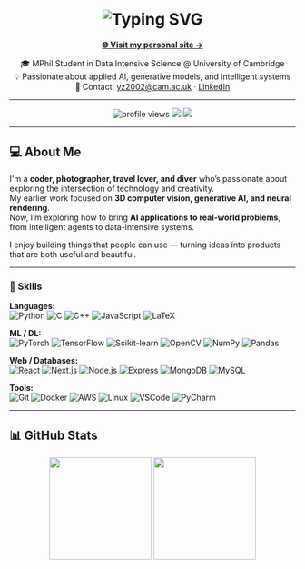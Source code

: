 <h1 align="center">
  <img src="https://readme-typing-svg.herokuapp.com?font=Fira+Code&size=26&duration=2000&pause=200&color=58A6FF&center=true&vCenter=true&width=600&lines=Hi+👋+I'm+Yuhe+(Rainie)+Zhong" alt="Typing SVG" />
</h1>

<p align="center">
  <a href="https://rainiver.github.io/"><strong>🌐 Visit my personal site →</strong></a>
</p>

<p align="center">
  🎓 MPhil Student in Data Intensive Science @ University of Cambridge <br>
  💡 Passionate about applied AI, generative models, and intelligent systems <br>
  📧 Contact: <a href="mailto:yz2002@cam.ac.uk">yz2002@cam.ac.uk</a> · <a href="https://linkedin.com/in/yuhe-zhong">LinkedIn</a>
</p>

---

<p align="center">
  <img src="https://komarev.com/ghpvc/?username=Rainiver&label=Profile%20Views&color=0e75b6&style=for-the-badge" alt="profile views"/>
  <img src="https://img.shields.io/github/followers/Rainiver?style=for-the-badge&logo=github&label=Followers&color=2eb85c"/>
  <img src="https://img.shields.io/github/stars/Rainiver?affiliations=OWNER&style=for-the-badge&logo=github&label=Stars&color=f39c12"/>
</p>

---

## 💻 About Me

I'm a **coder, photographer, travel lover, and diver** who’s passionate about exploring the intersection of technology and creativity.  
My earlier work focused on **3D computer vision, generative AI, and neural rendering**.  
Now, I’m exploring how to bring **AI applications to real-world problems**, from intelligent agents to data-intensive systems.

I enjoy building things that people can use — turning ideas into products that are both useful and beautiful.

---

### 🧠 Skills

**Languages:**  
![Python](https://img.shields.io/badge/-Python-3776AB?style=for-the-badge&logo=Python&logoColor=white) 
![C](https://img.shields.io/badge/-C-555555?style=for-the-badge&logo=c&logoColor=white)
![C++](https://img.shields.io/badge/-C++-00599C?style=for-the-badge&logo=c%2B%2B&logoColor=white) 
![JavaScript](https://img.shields.io/badge/-JavaScript-F7DF1E?style=for-the-badge&logo=JavaScript&logoColor=black) 
![LaTeX](https://img.shields.io/badge/-LaTeX-008080?style=for-the-badge&logo=LaTeX&logoColor=white)

**ML / DL:**  
![PyTorch](https://img.shields.io/badge/-PyTorch-EE4C2C?style=for-the-badge&logo=PyTorch&logoColor=white) 
![TensorFlow](https://img.shields.io/badge/-TensorFlow-FF6F00?style=for-the-badge&logo=TensorFlow&logoColor=white) 
![Scikit-learn](https://img.shields.io/badge/-ScikitLearn-F7931E?style=for-the-badge&logo=scikit-learn&logoColor=white) 
![OpenCV](https://img.shields.io/badge/-OpenCV-5C3EE8?style=for-the-badge&logo=OpenCV&logoColor=white) 
![NumPy](https://img.shields.io/badge/-NumPy-013243?style=for-the-badge&logo=numpy&logoColor=white) 
![Pandas](https://img.shields.io/badge/-Pandas-150458?style=for-the-badge&logo=pandas&logoColor=white)

**Web / Databases:**  
![React](https://img.shields.io/badge/-React-61DAFB?style=for-the-badge&logo=React&logoColor=black) 
![Next.js](https://img.shields.io/badge/-Next.js-000000?style=for-the-badge&logo=Next.js&logoColor=white) 
![Node.js](https://img.shields.io/badge/-Node.js-339933?style=for-the-badge&logo=node.js&logoColor=white) 
![Express](https://img.shields.io/badge/-Express-000000?style=for-the-badge&logo=Express&logoColor=white)
![MongoDB](https://img.shields.io/badge/-MongoDB-47A248?style=for-the-badge&logo=MongoDB&logoColor=white)
![MySQL](https://img.shields.io/badge/-MySQL-4479A1?style=for-the-badge&logo=MySQL&logoColor=white)

**Tools:**  
![Git](https://img.shields.io/badge/-Git-F05032?style=for-the-badge&logo=Git&logoColor=white) 
![Docker](https://img.shields.io/badge/-Docker-2496ED?style=for-the-badge&logo=Docker&logoColor=white) 
![AWS](https://img.shields.io/badge/-AWS-232F3E?style=for-the-badge&logo=Amazon-AWS&logoColor=white) 
![Linux](https://img.shields.io/badge/-Linux-FCC624?style=for-the-badge&logo=Linux&logoColor=black) 
![VSCode](https://img.shields.io/badge/-VSCode-007ACC?style=for-the-badge&logo=Visual-Studio-Code&logoColor=white)
![PyCharm](https://img.shields.io/badge/-PyCharm-000000?style=for-the-badge&logo=PyCharm&logoColor=white)


---

## 📊 GitHub Stats

<p align="center">
  <img src="https://github-readme-stats.vercel.app/api?username=Rainiver&show_icons=true&theme=transparent&hide_border=true&include_all_commits=true&count_private=true" height="180em"/>
  <img src="https://github-readme-stats.vercel.app/api/top-langs/?username=Rainiver&layout=compact&theme=transparent&hide_border=true" height="180em"/>
</p>
